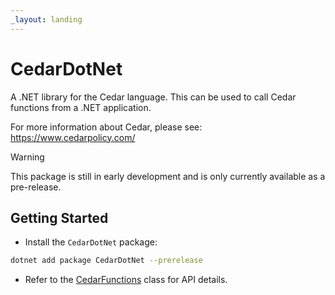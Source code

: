 ```yaml
---
_layout: landing
---
```


# CedarDotNet

A .NET library for the Cedar language. This can be used to call Cedar functions from a .NET application.

For more information about Cedar, please see: https://www.cedarpolicy.com/

> [!WARNING]
> This package is still in early development and is only currently available as a pre-release.

## Getting Started

- Install the `CedarDotNet` package:

```sh
dotnet add package CedarDotNet --prerelease
```

- Refer to the [CedarFunctions](xref:CedarDotNet.CedarFunctions) class for API details.